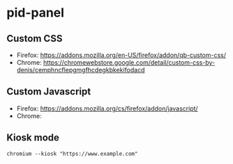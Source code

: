 # pid-panel

## Custom CSS
- Firefox: https://addons.mozilla.org/en-US/firefox/addon/qb-custom-css/
- Chrome: https://chromewebstore.google.com/detail/custom-css-by-denis/cemphncflepgmgfhcdegkbkekifodacd

## Custom Javascript
- Firefox: https://addons.mozilla.org/cs/firefox/addon/javascript/
- Chrome:

## Kiosk mode
`chromium --kiosk "https://www.example.com"`